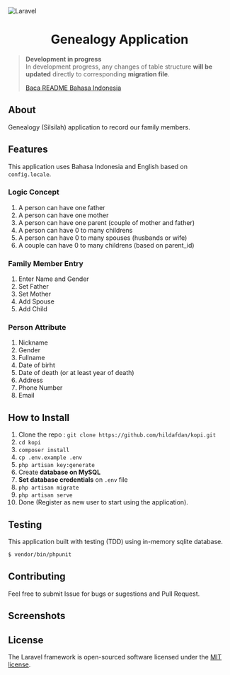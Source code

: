 ![Laravel](https://laravel.com/assets/img/components/logo-laravel.svg)

<h1 align="center">Genealogy Application</h1>

> **Development in progress**  
> In development progress, any changes of table structure **will be updated** directly to corresponding **migration file**.
>
> [Baca README Bahasa Indonesia](readme.id.md)

## About
Genealogy (Silsilah) application to record our family members.

## Features
This application uses Bahasa Indonesia and English based on `config.locale`.

### Logic Concept
1. A person can have one father
2. A person can have one mother
3. A person can have one parent (couple of mother and father)
4. A person can have 0 to many childrens
5. A person can have 0 to many spouses (husbands or wife)
6. A couple can have 0 to many childrens (based on parent_id)

### Family Member Entry
1. Enter Name and Gender
2. Set Father
3. Set Mother
4. Add Spouse
5. Add Child

### Person Attribute
1. Nickname
2. Gender
3. Fullname
4. Date of birht
5. Date of death (or at least year of death)
6. Address
7. Phone Number
8. Email

## How to Install
1. Clone the repo : `git clone https://github.com/hildafdan/kopi.git`
2. `cd kopi`
3. `composer install`
4. `cp .env.example .env`
5. `php artisan key:generate`
6. Create **database on MySQL**
7. **Set database credentials** on `.env` file
8. `php artisan migrate`
9. `php artisan serve`
10. Done (Register as new user to start using the application).

## Testing
This application built with testing (TDD) using in-memory sqlite database.
```bash
$ vendor/bin/phpunit
```

## Contributing
Feel free to submit Issue for bugs or sugestions and Pull Request.

## Screenshots

## License
The Laravel framework is open-sourced software licensed under the [MIT license](LICENSE).
